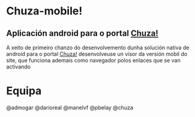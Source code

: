 Chuza-mobile!
============

Aplicación android para o portal [Chuza!](http://chuza.gl/)
------------

A xeito de primeiro chanzo do desenvolvemento dunha solución nativa de android para o portal [Chuza!](http://chuza.gl/) desenvolveuse un visor da versión mobil do site, que funciona ademais como navegador polos enlaces que se van activando


Equipa
============
@admogar
@darioreal
@manelvf
@pbelay
@chuza
